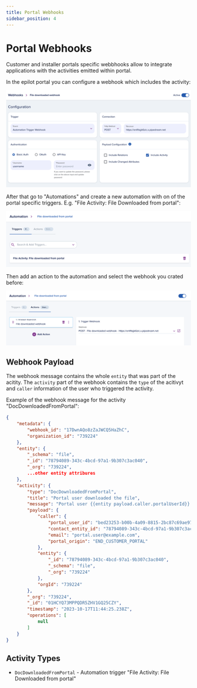 ```yaml
---
title: Portal Webhooks
sidebar_position: 4
---
```


# Portal Webhooks 

Customer and installer portals specific webbhooks allow to integrate applications with the activities emitted within portal.

In the epilot portal you can configure a webhook which includes the activity:

![Doc Downloaded Webhook](../../static/img/portals/doc-downloaded-webhook.png)

After that go to "Automations" and create a new automation with on of the portal specific triggers. E.g. "File Activity: File Downloaded from portal":

![Doc Downloaded Automation Trigger](../../static/img/portals/doc-downloaded-automation-trigger.png)

Then add an action to the automation and select the webhook you crated before:

![Doc Downloaded Automation Action](../../static/img/portals/doc-downloaded-automation-action.png)

## Webhook Payload

The webhook message contains the whole `entity` that was part of the acitity. The `activity` part of the webhook contains the `type` of the acitivyt and `caller` information of the user who triggered the activity.

Example of the webhook message for the activity "DocDownloadedFromPortal":

```json
{
    "metadata": {
        "webhook_id": "17DwnAQo8zZaJWCQ5HaZhC",
        "organization_id": "739224"
    },
    "entity": {
        "_schema": "file",
        "_id": "78794089-343c-4bcd-97a1-9b307c3ac040",
        "_org": "739224",
        ...other entity attribures
    },
    "activity": {
        "type": "DocDownloadedFromPortal",
        "title": "Portal user downloaded the file",
        "message": "Portal user {{entity payload.caller.portalUserId}} has downloaded the file {{entity payload.entity._id}}.",
        "payload": {
            "caller": {
                "portal_user_id": "bed23253-b00b-4a09-8815-2bc87c69ae97",
                "contact_entity_id": "78794089-343c-4bcd-97a1-9b307c3ac040",
                "email": "portal.user@example.com",
                "portal_origin": "END_CUSTOMER_PORTAL"
            },
            "entity": {
                "_id": "78794089-343c-4bcd-97a1-9b307c3ac040",
                "_schema": "file",
                "_org": "739224"
            },
            "orgId": "739224"
        },
        "_org": "739224",
        "_id": "01HCYQ73MPPQDR5ZHV1GQ25CZY",
        "timestamp": "2023-10-17T11:44:25.238Z",
        "operations": [
            null
        ]
    }
}
```

## Activity Types
- `DocDownloadedFromPortal` - Automation trigger "File Activity: File Downloaded from portal"
